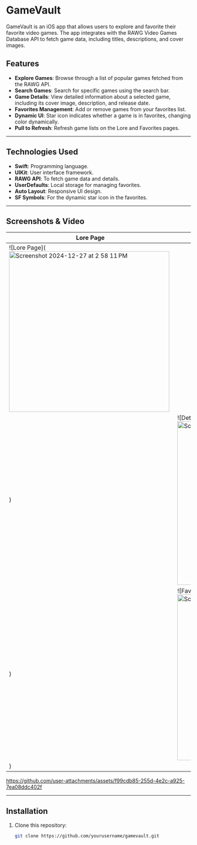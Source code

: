 # GameVault

GameVault is an iOS app that allows users to explore and favorite their favorite video games. The app integrates with the RAWG Video Games Database API to fetch game data, including titles, descriptions, and cover images.

## Features

- **Explore Games**: Browse through a list of popular games fetched from the RAWG API.
- **Search Games**: Search for specific games using the search bar.
- **Game Details**: View detailed information about a selected game, including its cover image, description, and release date.
- **Favorites Management**: Add or remove games from your favorites list.
- **Dynamic UI**: Star icon indicates whether a game is in favorites, changing color dynamically.
- **Pull to Refresh**: Refresh game lists on the Lore and Favorites pages.

---

## Technologies Used

- **Swift**: Programming language.
- **UIKit**: User interface framework.
- **RAWG API**: To fetch game data and details.
- **UserDefaults**: Local storage for managing favorites.
- **Auto Layout**: Responsive UI design.
- **SF Symbols**: For the dynamic star icon in the favorites.

---

## Screenshots & Video

| Lore Page | Details Page | Favorites |
|-----------|--------------|-----------|
| ![Lore Page](<img width="437" alt="Screenshot 2024-12-27 at 2 58 11 PM" src="https://github.com/user-attachments/assets/581037a0-1461-4a8c-80a9-14a3b14e9521" />
) | ![Details Page](<img width="445" alt="Screenshot 2024-12-27 at 2 58 49 PM" src="https://github.com/user-attachments/assets/af5215c9-646c-4289-bd66-1d1cd5b43e50" />
) | ![Favorites](<img width="451" alt="Screenshot 2024-12-27 at 2 59 27 PM" src="https://github.com/user-attachments/assets/1e29f528-35d5-4251-a2fc-f6438ce65eed" />
) |
https://github.com/user-attachments/assets/f99cdb85-255d-4e2c-a925-7ea08ddc402f




---

## Installation

1. Clone this repository:
   ```bash
   git clone https://github.com/yourusername/gamevault.git
